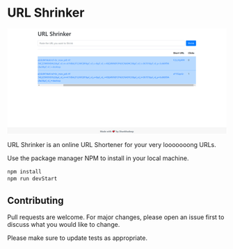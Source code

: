# URL Shrinker

[![N|Solid](/image/readme_image.png)]()

URL Shrinker is an online URL Shortener for your very looooooong URLs.

Use the package manager NPM to install in your local machine.

```bash
npm install
npm run devStart
```

## Contributing

Pull requests are welcome. For major changes, please open an issue first to discuss what you would like to change.

Please make sure to update tests as appropriate.

